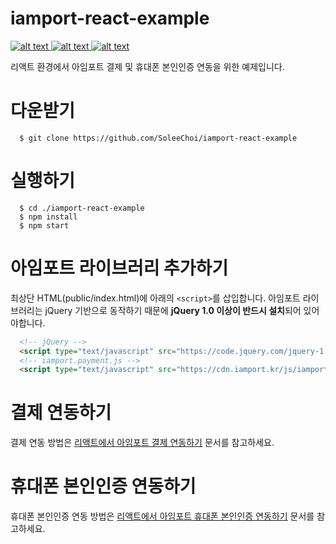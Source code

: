 
# iamport-react-example
[ ![alt text](https://img.shields.io/badge/react-v16.8.6-orange.svg?longCache=true&style=flat-square) ](https://github.com/facebook/react/)
[ ![alt text](https://img.shields.io/badge/antd-v3.20.5-yellow.svg?longCache=true&style=flat-square) ](https://github.com/ant-design/ant-design)
[ ![alt text](https://img.shields.io/badge/styled--components-v4.3.2-green.svg?longCache=true&style=flat-square) ](https://github.com/styled-components/styled-components)

리액트 환경에서 아임포트 결제 및 휴대폰 본인인증 연동을 위한 예제입니다.

# 다운받기

```
  $ git clone https://github.com/SoleeChoi/iamport-react-example
```

# 실행하기

```
  $ cd ./iamport-react-example
  $ npm install
  $ npm start
```

# 아임포트 라이브러리 추가하기

최상단 HTML(public/index.html)에 아래의 `<script>`를 삽입합니다. 아임포트 라이브러리는 jQuery 기반으로 동작하기 때문에 **jQuery 1.0 이상이 반드시 설치**되어 있어야합니다.

```html
  <!-- jQuery -->
  <script type="text/javascript" src="https://code.jquery.com/jquery-1.12.4.min.js" ></script>
  <!-- iamport.payment.js -->
  <script type="text/javascript" src="https://cdn.iamport.kr/js/iamport.payment-1.1.7.js"></script>
```

# 결제 연동하기

결제 연동 방법은 [리액트에서 아임포트 결제 연동하기](manuals/PAYMENT.md) 문서를 참고하세요.

# 휴대폰 본인인증 연동하기

휴대폰 본인인증 연동 방법은 [리액트에서 아임포트 휴대폰 본인인증 연동하기](manuals/CERTIFICATION.md) 문서를 참고하세요.
